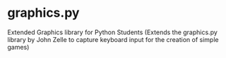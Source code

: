 graphics.py
===========

Extended Graphics library for Python Students (Extends the graphics.py library by John Zelle to capture keyboard input for the creation of simple games)
